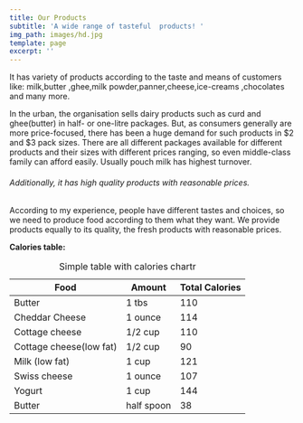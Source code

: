 ```yaml
---
title: Our Products
subtitle: 'A wide range of tasteful  products! '
img_path: images/hd.jpg
template: page
excerpt: ''
---
```

It has variety of products according to the taste and means of customers like: milk,butter ,ghee,milk powder,panner,cheese,ice-creams ,chocolates and many more.

In the urban, the organisation sells dairy products such as curd and ghee(butter) in half- or one-litre packages. 
But, as consumers generally are more price-focused, there has been a huge demand for such products in $2 and $3 pack sizes. There are all different packages available for different products and their sizes with different prices ranging, so even middle-class family can afford easily. Usually pouch milk has highest turnover.  

###### Additionally, it has high quality products with reasonable prices. 

According to my experience, people have different tastes and choices, so we need to produce food according to them what they want. We provide products equally to its quality, the fresh products with reasonable prices.


**Calories table:**
<div class="responsive-table">
  <table>
    <caption>Simple table with calories chartr</caption>
    <thead>
      <tr>
        <th>Food</th>
        <th>Amount</th>
        <th>Total Calories</th>
      </tr>
    </thead>
    <tbody>
      <tr>
        <td>Butter</td>
        <td>1 tbs</td>
        <td>110</td>
      </tr>
      <tr>
        <td>Cheddar Cheese</td>
        <td>1 ounce</td>
        <td>114</td>
      </tr>
			<tr>
        <td>Cottage cheese</td>
        <td>1/2 cup</td>
        <td>110</td>
      </tr>
			<tr>
        <td>Cottage cheese(low fat)</td>
        <td>1/2 cup</td>
        <td>90</td>
      </tr>
			<tr>
        <td>Milk (low fat)</td>
        <td>1 cup</td>
        <td>121</td>
      </tr>
			<tr>
        <td>Swiss cheese</td>
        <td>1 ounce</td>
        <td>107</td>
      </tr>
				<tr>
        <td>Yogurt</td>
        <td>1 cup</td>
        <td>144</td>
      </tr>
				<tr>
        <td>Butter</td>
        <td>half spoon</td>
        <td>38</td>
      </tr>
    </tbody>
  </table>
</div>
